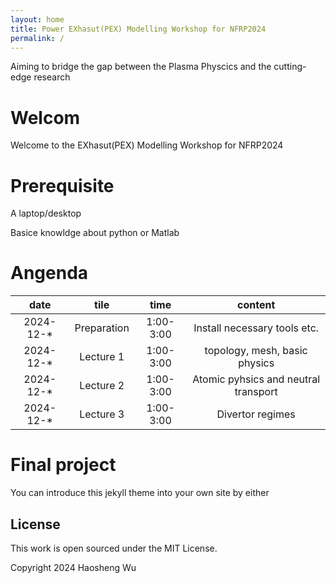 ```yaml
---
layout: home
title: Power EXhasut(PEX) Modelling Workshop for NFRP2024
permalink: /
---
```


Aiming to bridge the gap between the Plasma Physcics and the cutting-edge research

# Welcom

Welcome to the EXhasut(PEX) Modelling Workshop for NFRP2024

# Prerequisite

A laptop/desktop

Basice knowldge about python or Matlab


# Angenda

<div class="table-wrapper" markdown="block">

|date|tile|time|content|
|:-:|:-:|:-:|:-:|
|2024-12-*|Preparation|1:00-3:00|Install necessary tools etc.|
|2024-12-*|Lecture 1|1:00-3:00|topology, mesh, basic physics|
|2024-12-*|Lecture 2|1:00-3:00|Atomic pyhsics and neutral transport|
|2024-12-*|Lecture 3|1:00-3:00|Divertor regimes|

</div>

# Final project

You can introduce this jekyll theme into your own site by either



## License

This work is open sourced under the MIT License.

Copyright 2024 Haosheng Wu

[1]: XXXX